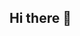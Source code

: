## Hi there 👋

<!--
**sheepish-sheep/sheepish-sheep** is a ✨ _special_ ✨ repository because its `README.md` (this file) appears on your GitHub profile.

- 🔭 I’m currently working on code
- 🌱 I’m currently learning code
- 👯 I’m looking to collaborate on code
- 🤔 I’m looking for help with code
- 💬 Ask me about code
- 📫 How to reach me: code
- 😄 Pronouns: code
- ⚡ Fun fact: yes
-->
